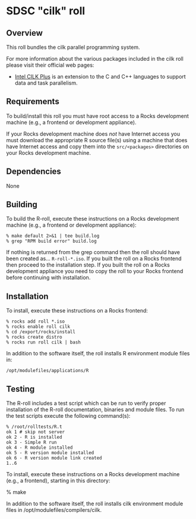 # SDSC "cilk" roll

## Overview

This roll bundles the cilk parallel programming system.

For more information about the various packages included in the cilk roll please visit their official web pages:

- <a href="https://www.cilkplus.org" target="_blank">Intel CILK Plus</a> is an extension to the C and C++ languages to support data and task parallelism.


## Requirements

To build/install this roll you must have root access to a Rocks development machine (e.g., a frontend or development appliance).

If your Rocks development machine does *not* have Internet access you must download the appropriate R source file(s) using a machine that does have Internet access and copy them into the `src/<packages>` directories on your Rocks development machine.


## Dependencies

None


## Building

To build the R-roll, execute these instructions on a Rocks development machine (e.g., a frontend or development appliance):

```shell
% make default 2>&1 | tee build.log
% grep "RPM build error" build.log
```

If nothing is returned from the grep command then the roll should have been created as... `R-roll-*.iso`. If you built the roll on a Rocks frontend then proceed to the installation step. If you built the roll on a Rocks development appliance you need to copy the roll to your Rocks frontend before continuing with installation.


## Installation

To install, execute these instructions on a Rocks frontend:

```shell
% rocks add roll *.iso
% rocks enable roll cilk
% cd /export/rocks/install
% rocks create distro
% rocks run roll cilk | bash
```

In addition to the software itself, the roll installs R environment module
files in:

```shell
/opt/modulefiles/applications/R
```

## Testing

The R-roll includes a test script which can be run to verify proper installation of the R-roll documentation, binaries and module files. To run the test scripts execute the following command(s):

```shell
% /root/rolltests/R.t 
ok 1 # skip not server
ok 2 - R is installed
ok 3 - Simple R run
ok 4 - R module installed
ok 5 - R version module installed
ok 6 - R version module link created
1..6
```








  To install, execute
these instructions on a Rocks development machine (e.g., a frontend), starting
in this directory:

% make

In addition to the software itself, the roll installs cilk environment module
files in /opt/modulefiles/compilers/cilk.
